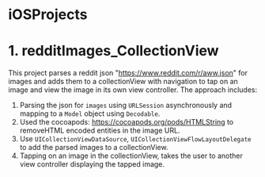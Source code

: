# iOSProjects

# 1. redditImages_CollectionView
This project parses a reddit json "https://www.reddit.com/r/aww.json" for images and adds them to a collectionView with navigation to tap on an image and view the image in its own view controller. The approach includes: 
1. Parsing the json for `images` using `URLSession` asynchronously and mapping to a `Model` object using `Decodable`. 
2. Used the cocoapods: https://cocoapods.org/pods/HTMLString to removeHTML encoded entities in the image URL. 
3. Use `UICollectionViewDataSource`, `UICollectionViewFlowLayoutDelegate` to add the parsed images to a collectionView. 
4. Tapping on an image in the collectionView, takes the user to another view controller displaying the tapped image. 
